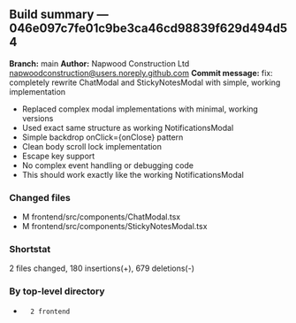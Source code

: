 ## Build summary — 046e097c7fe01c9be3ca46cd98839f629d494d54

**Branch:** main
**Author:** Napwood Construction Ltd <napwoodconstruction@users.noreply.github.com>
**Commit message:** fix: completely rewrite ChatModal and StickyNotesModal with simple, working implementation

- Replaced complex modal implementations with minimal, working versions
- Used exact same structure as working NotificationsModal
- Simple backdrop onClick={onClose} pattern
- Clean body scroll lock implementation
- Escape key support
- No complex event handling or debugging code
- This should work exactly like the working NotificationsModal

### Changed files
 - M	frontend/src/components/ChatModal.tsx
 - M	frontend/src/components/StickyNotesModal.tsx

### Shortstat
 2 files changed, 180 insertions(+), 679 deletions(-)

### By top-level directory
 -       2 frontend
